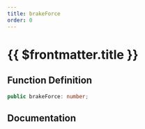 ```yaml
---
title: brakeForce
order: 0
---
```


# {{ $frontmatter.title }}

## Function Definition

```ts
public brakeForce: number;
```

## Documentation

<!--@include: ./parts/brakeForce.md-->
